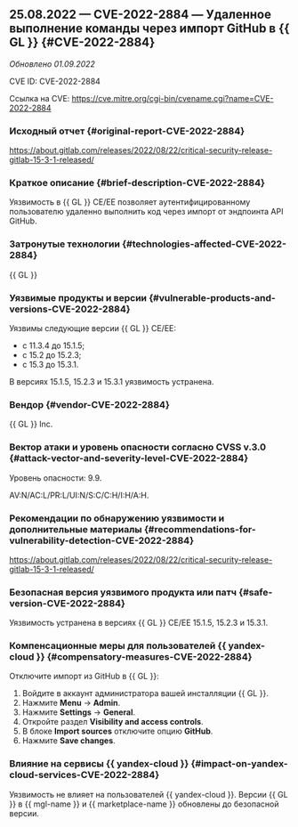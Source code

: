 ## 25.08.2022 — CVE-2022-2884 — Удаленное выполнение команды через импорт GitHub в {{ GL }} {#CVE-2022-2884}

_Обновлено 01.09.2022_

CVE ID: CVE-2022-2884

Ссылка на CVE: <https://cve.mitre.org/cgi-bin/cvename.cgi?name=CVE-2022-2884>

### Исходный отчет {#original-report-CVE-2022-2884}

<https://about.gitlab.com/releases/2022/08/22/critical-security-release-gitlab-15-3-1-released/>

### Краткое описание {#brief-description-CVE-2022-2884}

Уязвимость в {{ GL }} CE/EE позволяет аутентифицированному пользователю удаленно выполнить код через импорт от эндпоинта API GitHub.

### Затронутые технологии {#technologies-affected-CVE-2022-2884}

{{ GL }}

### Уязвимые продукты и версии {#vulnerable-products-and-versions-CVE-2022-2884}

Уязвимы следующие версии {{ GL }} CE/EE:
* с 11.3.4 до 15.1.5;
* с 15.2 до 15.2.3;
* с 15.3 до 15.3.1.

В версиях 15.1.5, 15.2.3 и 15.3.1 уязвимость устранена.

### Вендор {#vendor-CVE-2022-2884}

{{ GL }} Inc.

### Вектор атаки и уровень опасности согласно CVSS v.3.0 {#attack-vector-and-severity-level-CVE-2022-2884}

Уровень опасности: 9.9.

AV:N/AC:L/PR:L/UI:N/S:C/C:H/I:H/A:H.

### Рекомендации по обнаружению уязвимости и дополнительные материалы {#recommendations-for-vulnerability-detection-CVE-2022-2884}

<https://about.gitlab.com/releases/2022/08/22/critical-security-release-gitlab-15-3-1-released/>

### Безопасная версия уязвимого продукта или патч {#safe-version-CVE-2022-2884}

Уязвимость устранена в версиях {{ GL }} CE/EE  15.1.5, 15.2.3 и 15.3.1.

### Компенсационные меры для пользователей {{ yandex-cloud }} {#compensatory-measures-CVE-2022-2884}

Отключите импорт из GitHub в {{ GL }}:
1. Войдите в аккаунт администратора вашей инсталляции {{ GL }}.
1. Нажмите **Menu** → **Admin**.
1. Нажмите **Settings** → **General**.
1. Откройте раздел **Visibility and access controls**.
1. В блоке **Import sources** отключите опцию **GitHub**.
1. Нажмите **Save changes**.

### Влияние на сервисы {{ yandex-cloud }} {#impact-on-yandex-cloud-services-CVE-2022-2884}

Уязвимость не влияет на пользователей {{ yandex-cloud }}. Версии {{ GL }} в {{ mgl-name }} и {{ marketplace-name }} обновлены до безопасной версии.
